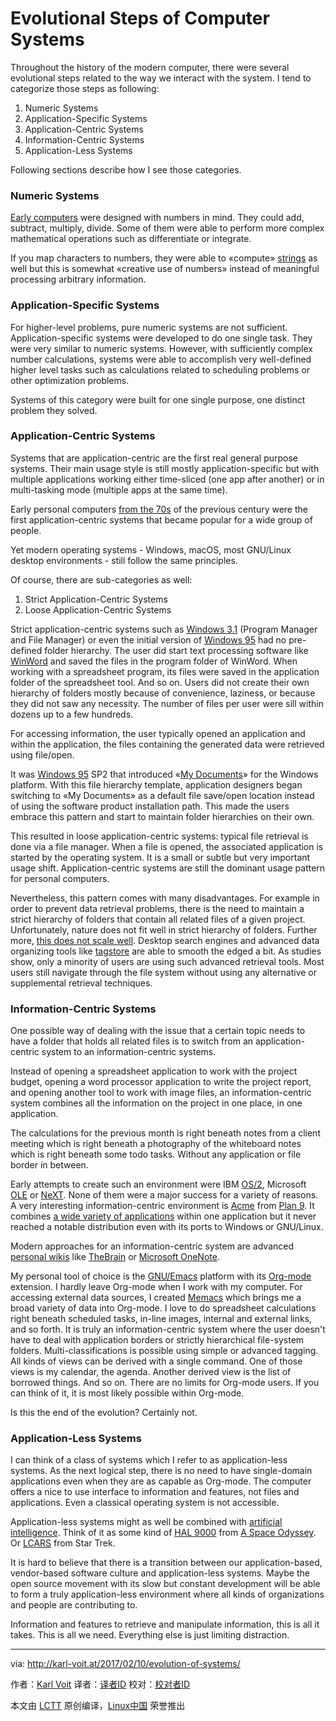 Evolutional Steps of Computer Systems
======
Throughout the history of the modern computer, there were several evolutional steps related to the way we interact with the system. I tend to categorize those steps as following:

  1. Numeric Systems
  2. Application-Specific Systems
  3. Application-Centric Systems
  4. Information-Centric Systems
  5. Application-Less Systems



Following sections describe how I see those categories.

### Numeric Systems

[Early computers][1] were designed with numbers in mind. They could add, subtract, multiply, divide. Some of them were able to perform more complex mathematical operations such as differentiate or integrate.

If you map characters to numbers, they were able to «compute» [strings][2] as well but this is somewhat «creative use of numbers» instead of meaningful processing arbitrary information.

### Application-Specific Systems

For higher-level problems, pure numeric systems are not sufficient. Application-specific systems were developed to do one single task. They were very similar to numeric systems. However, with sufficiently complex number calculations, systems were able to accomplish very well-defined higher level tasks such as calculations related to scheduling problems or other optimization problems.

Systems of this category were built for one single purpose, one distinct problem they solved.

### Application-Centric Systems

Systems that are application-centric are the first real general purpose systems. Their main usage style is still mostly application-specific but with multiple applications working either time-sliced (one app after another) or in multi-tasking mode (multiple apps at the same time).

Early personal computers [from the 70s][3] of the previous century were the first application-centric systems that became popular for a wide group of people.

Yet modern operating systems - Windows, macOS, most GNU/Linux desktop environments - still follow the same principles.

Of course, there are sub-categories as well:

  1. Strict Application-Centric Systems
  2. Loose Application-Centric Systems



Strict application-centric systems such as [Windows 3.1][4] (Program Manager and File Manager) or even the initial version of [Windows 95][5] had no pre-defined folder hierarchy. The user did start text processing software like [WinWord][6] and saved the files in the program folder of WinWord. When working with a spreadsheet program, its files were saved in the application folder of the spreadsheet tool. And so on. Users did not create their own hierarchy of folders mostly because of convenience, laziness, or because they did not saw any necessity. The number of files per user were sill within dozens up to a few hundreds.

For accessing information, the user typically opened an application and within the application, the files containing the generated data were retrieved using file/open.

It was [Windows 95][5] SP2 that introduced «[My Documents][7]» for the Windows platform. With this file hierarchy template, application designers began switching to «My Documents» as a default file save/open location instead of using the software product installation path. This made the users embrace this pattern and start to maintain folder hierarchies on their own.

This resulted in loose application-centric systems: typical file retrieval is done via a file manager. When a file is opened, the associated application is started by the operating system. It is a small or subtle but very important usage shift. Application-centric systems are still the dominant usage pattern for personal computers.

Nevertheless, this pattern comes with many disadvantages. For example in order to prevent data retrieval problems, there is the need to maintain a strict hierarchy of folders that contain all related files of a given project. Unfortunately, nature does not fit well in strict hierarchy of folders. Further more, [this does not scale well][8]. Desktop search engines and advanced data organizing tools like [tagstore][9] are able to smooth the edged a bit. As studies show, only a minority of users are using such advanced retrieval tools. Most users still navigate through the file system without using any alternative or supplemental retrieval techniques.

### Information-Centric Systems

One possible way of dealing with the issue that a certain topic needs to have a folder that holds all related files is to switch from an application-centric system to an information-centric systems.

Instead of opening a spreadsheet application to work with the project budget, opening a word processor application to write the project report, and opening another tool to work with image files, an information-centric system combines all the information on the project in one place, in one application.

The calculations for the previous month is right beneath notes from a client meeting which is right beneath a photography of the whiteboard notes which is right beneath some todo tasks. Without any application or file border in between.

Early attempts to create such an environment were IBM [OS/2][10], Microsoft [OLE][11] or [NeXT][12]. None of them were a major success for a variety of reasons. A very interesting information-centric environment is [Acme][13] from [Plan 9][14]. It combines [a wide variety of applications][15] within one application but it never reached a notable distribution even with its ports to Windows or GNU/Linux.

Modern approaches for an information-centric system are advanced [personal wikis][16] like [TheBrain][17] or [Microsoft OneNote][18].

My personal tool of choice is the [GNU/Emacs][19] platform with its [Org-mode][19] extension. I hardly leave Org-mode when I work with my computer. For accessing external data sources, I created [Memacs][20] which brings me a broad variety of data into Org-mode. I love to do spreadsheet calculations right beneath scheduled tasks, in-line images, internal and external links, and so forth. It is truly an information-centric system where the user doesn't have to deal with application borders or strictly hierarchical file-system folders. Multi-classifications is possible using simple or advanced tagging. All kinds of views can be derived with a single command. One of those views is my calendar, the agenda. Another derived view is the list of borrowed things. And so on. There are no limits for Org-mode users. If you can think of it, it is most likely possible within Org-mode.

Is this the end of the evolution? Certainly not.

### Application-Less Systems

I can think of a class of systems which I refer to as application-less systems. As the next logical step, there is no need to have single-domain applications even when they are as capable as Org-mode. The computer offers a nice to use interface to information and features, not files and applications. Even a classical operating system is not accessible.

Application-less systems might as well be combined with [artificial intelligence][21]. Think of it as some kind of [HAL 9000][22] from [A Space Odyssey][23]. Or [LCARS][24] from Star Trek.

It is hard to believe that there is a transition between our application-based, vendor-based software culture and application-less systems. Maybe the open source movement with its slow but constant development will be able to form a truly application-less environment where all kinds of organizations and people are contributing to.

Information and features to retrieve and manipulate information, this is all it takes. This is all we need. Everything else is just limiting distraction.

--------------------------------------------------------------------------------

via: http://karl-voit.at/2017/02/10/evolution-of-systems/

作者：[Karl Voit][a]
译者：[译者ID](https://github.com/译者ID)
校对：[校对者ID](https://github.com/校对者ID)

本文由 [LCTT](https://github.com/LCTT/TranslateProject) 原创编译，[Linux中国](https://linux.cn/) 荣誉推出

[a]:http://karl-voit.at
[1]:https://en.wikipedia.org/wiki/History_of_computing_hardware
[2]:https://en.wikipedia.org/wiki/String_%2528computer_science%2529
[3]:https://en.wikipedia.org/wiki/Xerox_Alto
[4]:https://en.wikipedia.org/wiki/Windows_3.1x
[5]:https://en.wikipedia.org/wiki/Windows_95
[6]:https://en.wikipedia.org/wiki/Microsoft_Word
[7]:https://en.wikipedia.org/wiki/My_Documents
[8]:http://karl-voit.at/tagstore/downloads/Voit2012b.pdf
[9]:http://karl-voit.at/tagstore/
[10]:https://en.wikipedia.org/wiki/OS/2
[11]:https://en.wikipedia.org/wiki/Object_Linking_and_Embedding
[12]:https://en.wikipedia.org/wiki/NeXT
[13]:https://en.wikipedia.org/wiki/Acme_%2528text_editor%2529
[14]:https://en.wikipedia.org/wiki/Plan_9_from_Bell_Labs
[15]:https://en.wikipedia.org/wiki/List_of_Plan_9_applications
[16]:https://en.wikipedia.org/wiki/Personal_wiki
[17]:https://en.wikipedia.org/wiki/TheBrain
[18]:https://en.wikipedia.org/wiki/Microsoft_OneNote
[19]:../../../../tags/emacs
[20]:https://github.com/novoid/Memacs
[21]:https://en.wikipedia.org/wiki/Artificial_intelligence
[22]:https://en.wikipedia.org/wiki/HAL_9000
[23]:https://en.wikipedia.org/wiki/2001:_A_Space_Odyssey
[24]:https://en.wikipedia.org/wiki/LCARS
